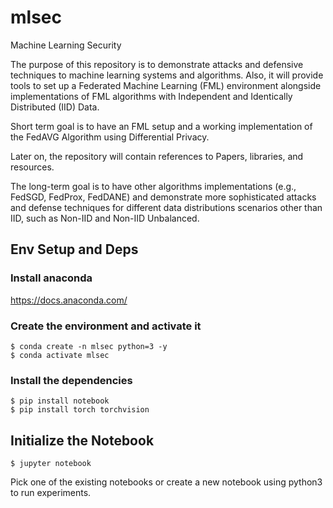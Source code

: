 # mlsec
Machine Learning Security

The purpose of this repository is to demonstrate attacks and defensive techniques to machine learning systems and algorithms. Also, it will provide tools to set up a Federated Machine Learning (FML) environment alongside implementations of FML algorithms with Independent and Identically Distributed (IID) Data.

Short term goal is to have an FML setup and a working implementation of the FedAVG Algorithm using Differential Privacy.

Later on, the repository will contain references to Papers, libraries, and resources.

The long-term goal is to have other algorithms implementations (e.g., FedSGD, FedProx, FedDANE) and demonstrate more sophisticated attacks and defense techniques for different data distributions scenarios other than IID, such as Non-IID and Non-IID Unbalanced.

## Env Setup and Deps

### Install anaconda
https://docs.anaconda.com/

### Create the environment and activate it

```
$ conda create -n mlsec python=3 -y
$ conda activate mlsec
```
### Install the dependencies

```
$ pip install notebook
$ pip install torch torchvision 
 ```
## Initialize the Notebook
```
$ jupyter notebook
```

Pick one of the existing notebooks or create a new notebook using python3 to run experiments.
